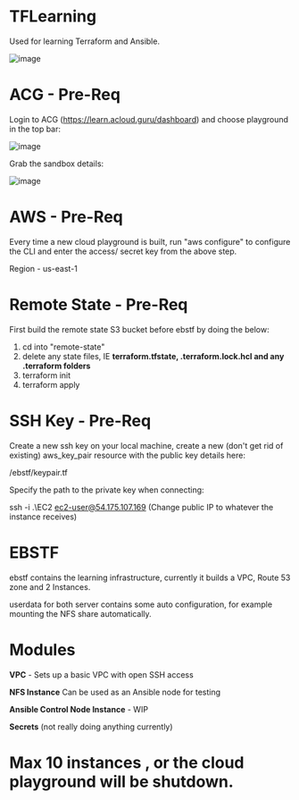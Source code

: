 # TFLearning
Used for learning Terraform and Ansible.

![image](https://user-images.githubusercontent.com/27139940/185928716-54602887-a2e0-439f-9847-f72fc42a3a12.png)

# ACG - Pre-Req
Login to ACG (https://learn.acloud.guru/dashboard) and choose playground in the top bar:

![image](https://user-images.githubusercontent.com/27139940/185919134-7a585862-5516-4896-b18d-e1c865a2503c.png)

Grab the sandbox details:

![image](https://user-images.githubusercontent.com/27139940/185919249-4c589581-8707-4136-84e7-ed7bb80a18dd.png)

# AWS - Pre-Req
Every time a new cloud playground is built, run "aws configure" to configure the CLI and enter the access/ secret key from the above step.

Region - us-east-1

# Remote State - Pre-Req
First build the remote state S3 bucket before ebstf by doing the below:
1. cd into "remote-state"
2. delete any state files, IE **terraform.tfstate, .terraform.lock.hcl and any .terraform folders**
3. terraform init
4. terraform apply

# SSH Key - Pre-Req
Create a new ssh key on your local machine, create a new (don't get rid of existing) aws_key_pair resource with the public key details here:

/ebstf/keypair.tf

Specify the path to the private key when connecting:

ssh -i .\EC2 ec2-user@54.175.107.169 (Change public IP to whatever the instance receives)

# EBSTF
ebstf contains the learning infrastructure, currently it builds a VPC, Route 53 zone and 2 Instances.

userdata for both server contains some auto configuration, for example mounting the NFS share automatically.

# Modules
**VPC** - Sets up a basic VPC with open SSH access

**NFS Instance** Can be used as an Ansible node for testing

**Ansible Control Node Instance** - WIP

**Secrets** (not really doing anything currently)

# Max 10 instances , or the cloud playground will be shutdown.
